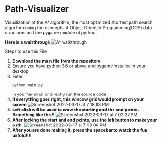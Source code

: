 # Path-Visualizer
Visualization of the A* algorithm, the most optimized shortest path search algorithm using the concepts of Object Oriented Programming(OOP) data structures and the pygame module of python.

**Here is a walkthrough**
![A* walkthrough](https://user-images.githubusercontent.com/74955631/158867500-15db23ea-9026-4c4f-9c04-ccf4ec22580f.gif)


Steps to use this File

1. **Download the main file from the repository**
2. Ensure you have python 3.6 or above and pygame installed in your desktop
3. Enter <pre><code>python main.py</pre></code> in your terminal or directly run the source code
4. **If everything goes right, this window grid would prompt on your screen**
![Screenshot 2022-03-17 at 7 18 03 PM](https://user-images.githubusercontent.com/74955631/158822821-b1194a29-febe-4f86-b6b8-51e777acce33.png)
5. **Left click will be used to draw the starting and the end points. Something like this!!**
![Screenshot 2022-03-17 at 7 02 27 PM](https://user-images.githubusercontent.com/74955631/158823331-141c9a51-fe6b-4aca-8b80-46d54a8cc919.png)
6. **After locking the start and end points, use the left button to make your path.**
![Screenshot 2022-03-17 at 7 03 06 PM](https://user-images.githubusercontent.com/74955631/158823525-fc07af83-5e39-4247-823c-fea4d0bcd24d.png)
7. **After you are done making it, press the spacebar to watch the fun unfold!!!!**




